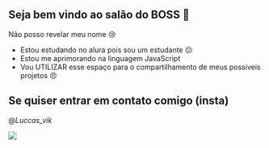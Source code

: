 ## Seja bem vindo ao salão do BOSS 👑

Não posso revelar meu nome 😢 
- Estou estudando no alura pois sou um estudante 😕
- Estou me aprimorando na linguagem JavaScript
- Vou UTILIZAR esse espaço para o compartilhamento de meus possiveis projetos 😠

## Se quiser entrar em contato comigo (insta)
@_Luccas_vik_


![](https://media1.tenor.com/m/8BHZJxl0OQcAAAAC/aizen.gif)
